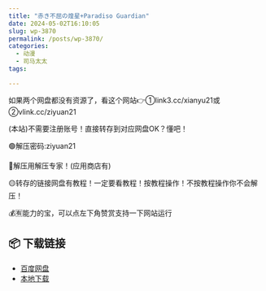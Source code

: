 ```yaml
---
title: "赤き不屈の煌星+Paradiso Guardian"
date: 2024-05-02T16:10:05
slug: wp-3870
permalink: /posts/wp-3870/
categories:
  - 动漫
  - 司马太太
tags:

---
```


如果两个网盘都没有资源了，看这个网站👉①link3.cc/xianyu21或②vlink.cc/ziyuan21

(本站)不需要注册账号！直接转存到对应网盘OK？懂吧！

🟢解压密码:ziyuan21

🔵解压用解压专家！(应用商店有)

🟡转存的链接网盘有教程！一定要看教程！按教程操作！不按教程操作你不会解压！

💰🈶能力的宝，可以点左下角赞赏支持一下网站运行

## 📦 下载链接
- [百度网盘](https://blziyuan21.com/pay-download/3870?key=ba58a83e4b&down_id=0)
- [本地下载](https://blziyuan21.com/pay-download/3870?key=ba58a83e4b&down_id=1)


